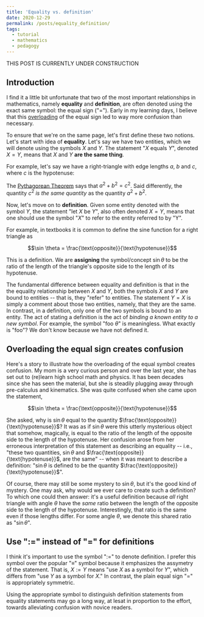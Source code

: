 ```yaml
---
title: 'Equality vs. definition'
date: 2020-12-29
permalink: /posts/equality_definition/
tags:
  - tutorial
  - mathematics
  - pedagogy
---
```


THIS POST IS CURRENTLY UNDER CONSTRUCTION

Introduction
----------

I find it a little bit unfortunate that two of the most important relationships in mathematics, namely **equality** and **definition**, are often denoted using the exact same symbol: the equal sign ("="). Early in my learning days, I believe that this [overloading](https://en.wikipedia.org/wiki/Operator_overloading) of the equal sign led to way more confusion than necessary.  

To ensure that we're on the same page, let's first define these two notions. Let's start with idea of **equality**.  Let's say we have two entities, which we will denote using the symbols $X$ and $Y$.  The statement "$X$ equals $Y$", denoted $X = Y$, means that $X$ and $Y$ **are the same thing**.  

For example, let's say we have a right-triangle with edge lengths $a$, $b$ and $c$, where $c$ is the hypotenuse: 


The [Pythagorean Theorem](https://en.wikipedia.org/wiki/Pythagorean_theorem) says that $a^2 + b^2 = c^2$. Said differently, the quantity $c^2$ *is the same quantity* as the quantity $a^2 + b^2$.

Now, let's move on to **definition**. Given some entity denoted with the symbol $Y$, the statement "let $X$ be $Y$", also often denoted $X = Y$, means that one should use the symbol "$X$" to refer to the entity referred to by "Y".  

For example, in textbooks it is common to define the sine function for a right triangle as 

$$\sin \theta = \frac{\text{opposite}}{\text{hypotenuse}}$$

This is a definition. We are **assigning** the symbol/concept $\sin \theta$ to be the ratio of the length of the triangle's opposite side to the length of its hypotenuse.

The fundamental difference between equality and definition is that in the the equality relationship between $X$ and $Y$, both the symbols $X$ and $Y$ are bound to entities -- that is, they "refer" to entities. The statement $Y = X$ is simply a comment about those two entities, namely, that they are the same.  In contrast, in a definition, only one of the two symbols is bound to an entity. The act of stating a definition is the act of *binding a known entity to a new symbol*.  For example, the symbol "$\text{foo} \ \theta$" is meaningless. What exactly is "foo"?  We don't know because we have not defined it.

Overloading the equal sign creates confusion
----------------

Here's a story to illustrate how the overloading of the equal symbol creates confusion. My mom is a very curious person and over the last year, she has set out to (re)learn high school math and physics. It has been decades since she has seen the material, but she is steadily plugging away through pre-calculus and kinematics. She was quite confused when she came upon the statement, 

$$\sin \theta = \frac{\text{opposite}}{\text{hypotenuse}}$$

She asked, why is $\sin \theta$ equal to the quantity $\frac{\text{opposite}}{\text{hypotenuse}}$? It was as if $\sin \theta$ were this utterly mysterious object that somehow, magically, is equal to the ratio of the length of the opposite side to the length of the hypotenuse. Her confusion arose from her erroneous interpretation of this statement as describing an equality -- i.e., "these two quantities, $\sin \theta$ and $\frac{\text{opposite}}{\text{hypotenuse}}$, are the same" -- when it was meant to describe a definition: "$\sin \theta$ is defined to be the quantity $\frac{\text{opposite}}{\text{hypotenuse}}$". 

Of course, there may still be some mystery to $\sin \theta$, but it's the good kind of mystery. One may ask, why would we ever care to create such a definition? To which one could then answer: it's a useful definition because *all* right triangle with angle $\theta$ have the *same* ratio between the length of the opposite side to the length of the hypotenuse.  Interestingly, that ratio is the same even if those lengths differ. For some angle $\theta$, we denote this shared ratio as "$\sin \theta$". 

Use ":=" instead of "=" for definitions
----------------

I think it's important to use the symbol ":=" to denote definition.  I prefer this symbol over the popular "$\equiv$" symbol because it emphasizes the assymetry of the statement.  That is, $X := Y$ means "use $X$ as a symbol for $Y$", which differs from "use $Y$ as a symbol for $X$." In contrast, the plain equal sign "=" is appropriately symmetric. 

Using the appropriate symbol to distinguish definition statements from equality statements may go a long way, at lesat in proportion to the effort, towards alleviating confusion with novice readers.  





